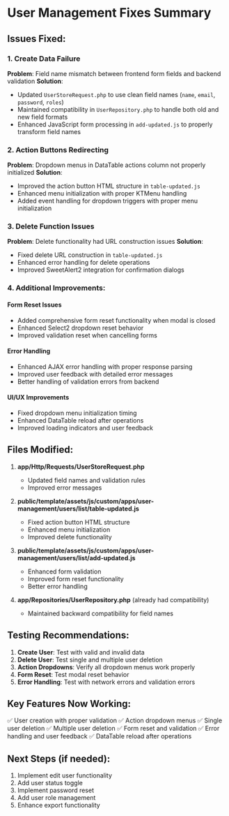 # User Management Fixes Summary

## Issues Fixed:

### 1. Create Data Failure

**Problem**: Field name mismatch between frontend form fields and backend validation
**Solution**:

-   Updated `UserStoreRequest.php` to use clean field names (`name`, `email`, `password`, `roles`)
-   Maintained compatibility in `UserRepository.php` to handle both old and new field formats
-   Enhanced JavaScript form processing in `add-updated.js` to properly transform field names

### 2. Action Buttons Redirecting

**Problem**: Dropdown menus in DataTable actions column not properly initialized
**Solution**:

-   Improved the action button HTML structure in `table-updated.js`
-   Enhanced menu initialization with proper KTMenu handling
-   Added event handling for dropdown triggers with proper menu initialization

### 3. Delete Function Issues

**Problem**: Delete functionality had URL construction issues
**Solution**:

-   Fixed delete URL construction in `table-updated.js`
-   Enhanced error handling for delete operations
-   Improved SweetAlert2 integration for confirmation dialogs

### 4. Additional Improvements:

#### Form Reset Issues

-   Added comprehensive form reset functionality when modal is closed
-   Enhanced Select2 dropdown reset behavior
-   Improved validation reset when cancelling forms

#### Error Handling

-   Enhanced AJAX error handling with proper response parsing
-   Improved user feedback with detailed error messages
-   Better handling of validation errors from backend

#### UI/UX Improvements

-   Fixed dropdown menu initialization timing
-   Enhanced DataTable reload after operations
-   Improved loading indicators and user feedback

## Files Modified:

1. **app/Http/Requests/UserStoreRequest.php**

    - Updated field names and validation rules
    - Improved error messages

2. **public/template/assets/js/custom/apps/user-management/users/list/table-updated.js**

    - Fixed action button HTML structure
    - Enhanced menu initialization
    - Improved delete functionality

3. **public/template/assets/js/custom/apps/user-management/users/list/add-updated.js**

    - Enhanced form validation
    - Improved form reset functionality
    - Better error handling

4. **app/Repositories/UserRepository.php** (already had compatibility)
    - Maintained backward compatibility for field names

## Testing Recommendations:

1. **Create User**: Test with valid and invalid data
2. **Delete User**: Test single and multiple user deletion
3. **Action Dropdowns**: Verify all dropdown menus work properly
4. **Form Reset**: Test modal reset behavior
5. **Error Handling**: Test with network errors and validation errors

## Key Features Now Working:

✅ User creation with proper validation
✅ Action dropdown menus
✅ Single user deletion
✅ Multiple user deletion
✅ Form reset and validation
✅ Error handling and user feedback
✅ DataTable reload after operations

## Next Steps (if needed):

1. Implement edit user functionality
2. Add user status toggle
3. Implement password reset
4. Add user role management
5. Enhance export functionality
